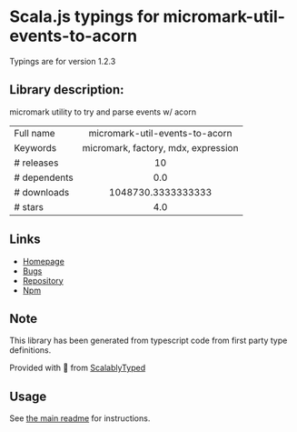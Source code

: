 
# Scala.js typings for micromark-util-events-to-acorn

Typings are for version 1.2.3

## Library description:
micromark utility to try and parse events w/ acorn

|                    |                 |
| ------------------ | :-------------: |
| Full name          | micromark-util-events-to-acorn |
| Keywords           | micromark, factory, mdx, expression |
| # releases         | 10 |
| # dependents       | 0.0 |
| # downloads        | 1048730.3333333333 |
| # stars            | 4.0 |

## Links
- [Homepage](https://github.com/micromark/micromark-extension-mdx-expression/tree/main#readme)
- [Bugs](https://github.com/micromark/micromark-extension-mdx-expression/issues)
- [Repository](https://github.com/micromark/micromark-extension-mdx-expression/tree/main)
- [Npm](https://www.npmjs.com/package/micromark-util-events-to-acorn)
    


## Note
This library has been generated from typescript code from first party type definitions.

Provided with :purple_heart: from [ScalablyTyped](https://github.com/oyvindberg/ScalablyTyped)

## Usage
See [the main readme](../../readme.md) for instructions.


